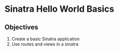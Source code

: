 # Sinatra Hello World Basics

## Objectives

1. Create a basic Sinatra application
2. Use routes and views in a sinatra




